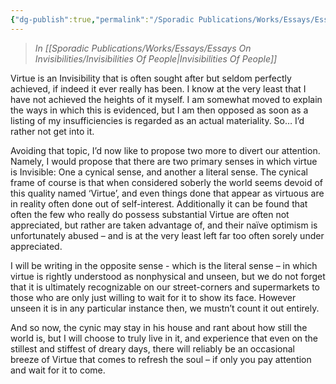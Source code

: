 ```yaml
---
{"dg-publish":true,"permalink":"/Sporadic Publications/Works/Essays/Essays On Invisibilities/Virtue/"}
---
```


> *In [[Sporadic Publications/Works/Essays/Essays On Invisibilities/Invisibilities Of People\|Invisibilities Of People]]*

Virtue is an Invisibility that is often sought after but seldom perfectly achieved, if indeed it ever really has been. I know at the very least that I have not achieved the heights of it myself. I am somewhat moved to explain the ways in which this is evidenced, but I am then opposed as soon as a listing of my insufficiencies is regarded as an actual materiality. 
So… I’d rather not get into it. 

Avoiding that topic, I’d now like to propose two more to divert our attention. Namely, I would propose that there are two primary senses in which virtue is Invisible:
One a cynical sense, and another a literal sense. 
The cynical frame of course is that when considered soberly the world seems devoid of this quality named ‘Virtue’, and even things done that appear as virtuous are in reality often done out of self-interest. Additionally it can be found that often the few who really do possess substantial Virtue are often not appreciated, but rather are taken advantage of, and their naïve optimism is unfortunately abused – and is at the very least left far too often sorely under appreciated.

I will be writing in the opposite sense - which is the literal sense – in which virtue is rightly understood as nonphysical and unseen, but we do not forget that it is ultimately recognizable on our street-corners and supermarkets to those who are only just willing to wait for it to show its face. However unseen it is  in any particular instance then, we mustn’t count it out entirely.

And so now, the cynic may stay in his house and rant about how still the world is, but I will choose to truly live in it, and experience that even on the stillest and stiffest of dreary days, there will reliably be an occasional breeze of Virtue that comes to refresh the soul – if only you pay attention and wait for it to come. 

<div class="page-break" style="page-break-before: always;"></div>
